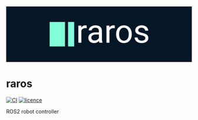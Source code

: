 ![logo](doc/img/logo-banner.png)

# raros
[![CI](https://github.com/francWhite/raros/actions/workflows/api_ci.yaml/badge.svg)](https://github.com/francWhite/raros/actions/workflows/api_ci.yaml)
[![licence](https://img.shields.io/github/license/francWhite/raros)](https://github.com/francWhite/raros/blob/main/LICENSE)

ROS2 robot controller
